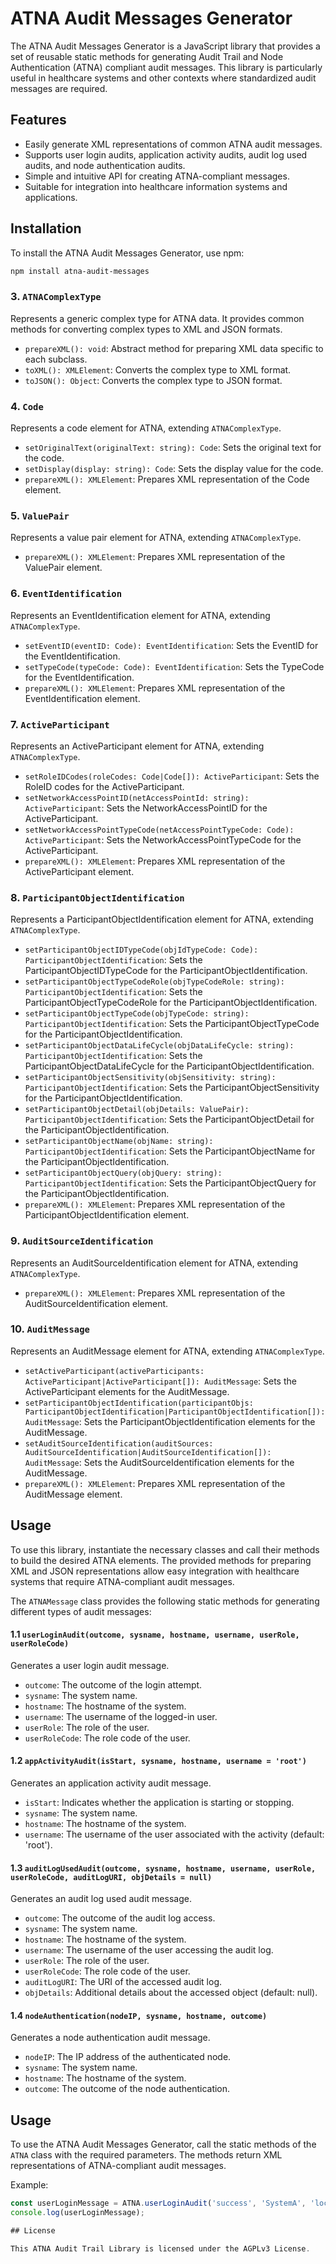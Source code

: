 # ATNA Audit Messages Generator

The ATNA Audit Messages Generator is a JavaScript library that provides a set of reusable static methods for generating Audit Trail and Node Authentication (ATNA) compliant audit messages. This library is particularly useful in healthcare systems and other contexts where standardized audit messages are required.

## Features

- Easily generate XML representations of common ATNA audit messages.
- Supports user login audits, application activity audits, audit log used audits, and node authentication audits.
- Simple and intuitive API for creating ATNA-compliant messages.
- Suitable for integration into healthcare information systems and applications.

## Installation

To install the ATNA Audit Messages Generator, use npm:

```bash
npm install atna-audit-messages
```

### 3. `ATNAComplexType`

Represents a generic complex type for ATNA data. It provides common methods for converting complex types to XML and JSON formats.

- `prepareXML(): void`: Abstract method for preparing XML data specific to each subclass.
- `toXML(): XMLElement`: Converts the complex type to XML format.
- `toJSON(): Object`: Converts the complex type to JSON format.

### 4. `Code`

Represents a code element for ATNA, extending `ATNAComplexType`.

- `setOriginalText(originalText: string): Code`: Sets the original text for the code.
- `setDisplay(display: string): Code`: Sets the display value for the code.
- `prepareXML(): XMLElement`: Prepares XML representation of the Code element.

### 5. `ValuePair`

Represents a value pair element for ATNA, extending `ATNAComplexType`.

- `prepareXML(): XMLElement`: Prepares XML representation of the ValuePair element.

### 6. `EventIdentification`

Represents an EventIdentification element for ATNA, extending `ATNAComplexType`.

- `setEventID(eventID: Code): EventIdentification`: Sets the EventID for the EventIdentification.
- `setTypeCode(typeCode: Code): EventIdentification`: Sets the TypeCode for the EventIdentification.
- `prepareXML(): XMLElement`: Prepares XML representation of the EventIdentification element.

### 7. `ActiveParticipant`

Represents an ActiveParticipant element for ATNA, extending `ATNAComplexType`.

- `setRoleIDCodes(roleCodes: Code|Code[]): ActiveParticipant`: Sets the RoleID codes for the ActiveParticipant.
- `setNetworkAccessPointID(netAccessPointId: string): ActiveParticipant`: Sets the NetworkAccessPointID for the ActiveParticipant.
- `setNetworkAccessPointTypeCode(netAccessPointTypeCode: Code): ActiveParticipant`: Sets the NetworkAccessPointTypeCode for the ActiveParticipant.
- `prepareXML(): XMLElement`: Prepares XML representation of the ActiveParticipant element.

### 8. `ParticipantObjectIdentification`

Represents a ParticipantObjectIdentification element for ATNA, extending `ATNAComplexType`.

- `setParticipantObjectIDTypeCode(objIdTypeCode: Code): ParticipantObjectIdentification`: Sets the ParticipantObjectIDTypeCode for the ParticipantObjectIdentification.
- `setParticipantObjectTypeCodeRole(objTypeCodeRole: string): ParticipantObjectIdentification`: Sets the ParticipantObjectTypeCodeRole for the ParticipantObjectIdentification.
- `setParticipantObjectTypeCode(objTypeCode: string): ParticipantObjectIdentification`: Sets the ParticipantObjectTypeCode for the ParticipantObjectIdentification.
- `setParticipantObjectDataLifeCycle(objDataLifeCycle: string): ParticipantObjectIdentification`: Sets the ParticipantObjectDataLifeCycle for the ParticipantObjectIdentification.
- `setParticipantObjectSensitivity(objSensitivity: string): ParticipantObjectIdentification`: Sets the ParticipantObjectSensitivity for the ParticipantObjectIdentification.
- `setParticipantObjectDetail(objDetails: ValuePair): ParticipantObjectIdentification`: Sets the ParticipantObjectDetail for the ParticipantObjectIdentification.
- `setParticipantObjectName(objName: string): ParticipantObjectIdentification`: Sets the ParticipantObjectName for the ParticipantObjectIdentification.
- `setParticipantObjectQuery(objQuery: string): ParticipantObjectIdentification`: Sets the ParticipantObjectQuery for the ParticipantObjectIdentification.
- `prepareXML(): XMLElement`: Prepares XML representation of the ParticipantObjectIdentification element.

### 9. `AuditSourceIdentification`

Represents an AuditSourceIdentification element for ATNA, extending `ATNAComplexType`.

- `prepareXML(): XMLElement`: Prepares XML representation of the AuditSourceIdentification element.

### 10. `AuditMessage`

Represents an AuditMessage element for ATNA, extending `ATNAComplexType`.

- `setActiveParticipant(activeParticipants: ActiveParticipant|ActiveParticipant[]): AuditMessage`: Sets the ActiveParticipant elements for the AuditMessage.
- `setParticipantObjectIdentification(participantObjs: ParticipantObjectIdentification|ParticipantObjectIdentification[]): AuditMessage`: Sets the ParticipantObjectIdentification elements for the AuditMessage.
- `setAuditSourceIdentification(auditSources: AuditSourceIdentification|AuditSourceIdentification[]): AuditMessage`: Sets the AuditSourceIdentification elements for the AuditMessage.
- `prepareXML(): XMLElement`: Prepares XML representation of the AuditMessage element.

## Usage

To use this library, instantiate the necessary classes and call their methods to build the desired ATNA elements. The provided methods for preparing XML and JSON representations allow easy integration with healthcare systems that require ATNA-compliant audit messages.

The `ATNAMessage` class provides the following static methods for generating different types of audit messages:

#### 1.1 `userLoginAudit(outcome, sysname, hostname, username, userRole, userRoleCode)`

Generates a user login audit message.

- `outcome`: The outcome of the login attempt.
- `sysname`: The system name.
- `hostname`: The hostname of the system.
- `username`: The username of the logged-in user.
- `userRole`: The role of the user.
- `userRoleCode`: The role code of the user.

#### 1.2 `appActivityAudit(isStart, sysname, hostname, username = 'root')`

Generates an application activity audit message.

- `isStart`: Indicates whether the application is starting or stopping.
- `sysname`: The system name.
- `hostname`: The hostname of the system.
- `username`: The username of the user associated with the activity (default: 'root').

#### 1.3 `auditLogUsedAudit(outcome, sysname, hostname, username, userRole, userRoleCode, auditLogURI, objDetails = null)`

Generates an audit log used audit message.

- `outcome`: The outcome of the audit log access.
- `sysname`: The system name.
- `hostname`: The hostname of the system.
- `username`: The username of the user accessing the audit log.
- `userRole`: The role of the user.
- `userRoleCode`: The role code of the user.
- `auditLogURI`: The URI of the accessed audit log.
- `objDetails`: Additional details about the accessed object (default: null).

#### 1.4 `nodeAuthentication(nodeIP, sysname, hostname, outcome)`

Generates a node authentication audit message.

- `nodeIP`: The IP address of the authenticated node.
- `sysname`: The system name.
- `hostname`: The hostname of the system.
- `outcome`: The outcome of the node authentication.

## Usage

To use the ATNA Audit Messages Generator, call the static methods of the `ATNA` class with the required parameters. The methods return XML representations of ATNA-compliant audit messages.

Example:

```javascript
const userLoginMessage = ATNA.userLoginAudit('success', 'SystemA', 'localhost', 'user1', 'Administrator', 'ADMIN_ROLE');
console.log(userLoginMessage);

## License

This ATNA Audit Trail Library is licensed under the AGPLv3 License.